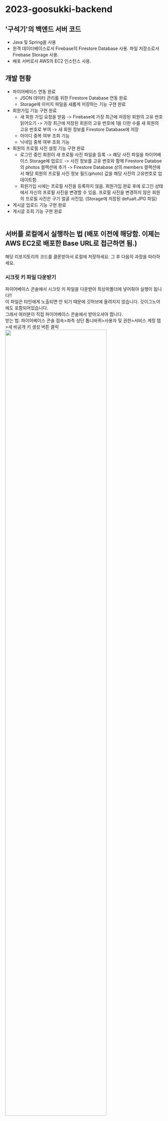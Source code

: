 # 2023-goosukki-backend
## '구석기'의 백엔드 서버 코드
- Java 및 Spring을 사용
- 원격 데이터베이스로서 Firebase의 Firestore Database 사용. 파일 저장소로서 Firebase Storage 사용.
- 배포 서버로서 AWS의 EC2 인스턴스 사용.


## 개발 현황

- 파이어베이스 연동 완료
  - JSON 데이터 관리를 위한 Firestore Database 연동 완료
  - Storage에 이미지 파일을 새롭게 저장하는 기능 구현 완료
- 회원가입 기능 구현 완료
  - 새 회원 가입 요청을 받음 -> Firebase에 가장 최근에 저장된 회원의 고유 번호 읽어오기 -> 가장 최근에 저장된 회원의 고유 번호에 1을 더한 수를 새 회원의 고유 번호로 부여 -> 새 회원 정보를 Firestore Database에 저장
  - 아이디 중복 여부 조회 기능
  - 닉네임 중복 여부 조회 기능
- 회원의 프로필 사진 설정 기능 구현 완료
  - 로그인 중인 회원이 새 프로필 사진 파일을 등록 -> 해당 사진 파일을 파이어베이스 Storage에 업로드 -> 사진 정보를 고유 번호와 함께 Firestore Databse의 photos 컬렉션에 추가 -> Firestore Database 상의 members 컬렉션에서 해당 회원의 프로필 사진 정보 필드(photo) 값을 해당 사진의 고유번호로 업데이트함.
  - 회원가입 시에는 프로필 사진을 등록하지 않음. 회원가입 완료 후에 로그인 상태에서 자신의 프로필 사진을 변경할 수 있음. 프로필 사진을 변경하지 않은 회원의 프로필 사진은 구기 얼굴 사진임. (Storage에 저장된 defualt.JPG 파일)
- 게시글 업로드 기능 구현 완료
- 게시글 조회 기능 구현 완료
<br><br>

## 서버를 로컬에서 실행하는 법 (배포 이전에 해당함. 이제는 AWS EC2로 배포한 Base URL로 접근하면 됨.)
해당 리포지토리의 코드를 클론받아서 로컬에 저장하세요. 그 후 다음의 과정을 따라하세요.<br>
### 시크릿 키 파일 다운받기
파이어베이스 콘솔에서 시크릿 키 파일을 다운받아 최상위폴더에 넣어줘야 실행이 됩니다!!<br>
이 파일은 타인에게 노출되면 안 되기 때문에 깃허브에 올려지지 않습니다. 깃이그노어에도 포함되어있습니다.<br>
그래서 여러분이 직접 파이어베이스 콘솔에서 받아오셔야 합니다.<br>
받는 법: 파이어베이스 콘솔 접속>좌측 상단 톱니바퀴>사용자 및 권한>서비스 계정 탭>새 비공개 키 생성 버튼 클릭<br>
<img width="80%" src="https://i.imgur.com/7zgCjsH.jpg"/></br>
<img width="80%" src="https://i.imgur.com/7sZXhS5.jpg"/></br>
<img width="80%" src="https://i.imgur.com/M9Y0XFi.jpg"/></br>
<img width="80%" src="https://i.imgur.com/v5QlX11.jpg"/></br>
받으셨다면 파일의 이름을 serviceAccountKey.json 으로 바꾸어 최상위폴더에 넣어주세요!!!!!<br>
<br><br>
### 서버 실행하기
IntelliJ에서 해당 리포지토리를 연다.<br>
File>Settings...를 누른다.<br>
![image](https://user-images.githubusercontent.com/87855493/236627678-3352248c-12a7-4194-967f-501381f1ddb6.png)
뜬 창의 좌측 상단에 있는 검색창에 gradle을 검색한다.<br>
![image](https://user-images.githubusercontent.com/87855493/236627759-ccd13bde-8f9a-4d7d-8d35-751a15d2a098.png)
Build and run using... 과 Run test using... 을 IntelliJ IDEA로 변경한다.<br>
![image](https://user-images.githubusercontent.com/87855493/236627785-a0941c13-9277-4ec9-a747-cfcb6a3cada1.png)
GoosukkiApplication.java를 클릭하여 띄운다.<br>
7번째 줄인 "public class GoosukkiApplication {" 좌측에 있는 초록색 재생 버튼을 눌러 프로그램을 실행시킨다. (만약 초록 재생 버튼이 안 뜬다면 아직 빌드가 덜 된 것이므로 5분 정도 기다리세요)
